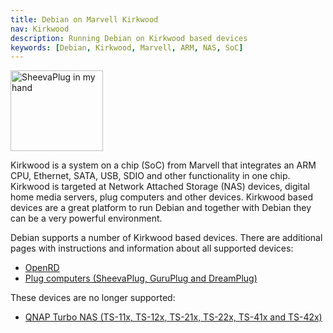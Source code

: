 ```yaml
---
title: Debian on Marvell Kirkwood
nav: Kirkwood
description: Running Debian on Kirkwood based devices
keywords: [Debian, Kirkwood, Marvell, ARM, NAS, SoC]
---
```


<div class="right">
<img src = "sheevaplug/images/r_sheevaplug_hand.jpg" class="border" alt="SheevaPlug in my hand" width="148" height="129" />
</div>

Kirkwood is a system on a chip (SoC) from Marvell that integrates an ARM
CPU, Ethernet, SATA, USB, SDIO and other functionality in one chip.
Kirkwood is targeted at Network Attached Storage (NAS) devices, digital
home media servers, plug computers and other devices.  Kirkwood based
devices are a great platform to run Debian and together with Debian they
can be a very powerful environment.

Debian supports a number of Kirkwood based devices.  There are additional
pages with instructions and information about all supported devices:

<ul>
<li><a href = "openrd/">OpenRD</a></li>
<li><a href = "sheevaplug/">Plug computers (SheevaPlug, GuruPlug and DreamPlug)</a></li>
</ul>

These devices are no longer supported:

<ul>
<li><a href = "qnap/">QNAP Turbo NAS (TS-11x, TS-12x, TS-21x, TS-22x, TS-41x and TS-42x)</a></li>
</ul>

